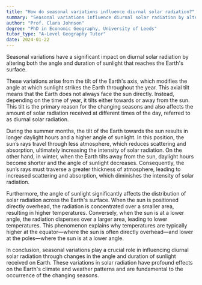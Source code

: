 ```yaml
---
title: "How do seasonal variations influence diurnal solar radiation?"
summary: "Seasonal variations influence diurnal solar radiation by altering the angle and duration of sunlight received on Earth."
author: "Prof. Clara Johnson"
degree: "PhD in Economic Geography, University of Leeds"
tutor_type: "A-Level Geography Tutor"
date: 2024-01-22
---
```


Seasonal variations have a significant impact on diurnal solar radiation by altering both the angle and duration of sunlight that reaches the Earth's surface.

These variations arise from the tilt of the Earth's axis, which modifies the angle at which sunlight strikes the Earth throughout the year. This axial tilt means that the Earth does not always face the sun directly. Instead, depending on the time of year, it tilts either towards or away from the sun. This tilt is the primary reason for the changing seasons and also affects the amount of solar radiation received at different times of the day, referred to as diurnal solar radiation.

During the summer months, the tilt of the Earth towards the sun results in longer daylight hours and a higher angle of sunlight. In this position, the sun’s rays travel through less atmosphere, which reduces scattering and absorption, ultimately increasing the intensity of solar radiation. On the other hand, in winter, when the Earth tilts away from the sun, daylight hours become shorter and the angle of sunlight decreases. Consequently, the sun’s rays must traverse a greater thickness of atmosphere, leading to increased scattering and absorption, which diminishes the intensity of solar radiation.

Furthermore, the angle of sunlight significantly affects the distribution of solar radiation across the Earth's surface. When the sun is positioned directly overhead, the radiation is concentrated over a smaller area, resulting in higher temperatures. Conversely, when the sun is at a lower angle, the radiation disperses over a larger area, leading to lower temperatures. This phenomenon explains why temperatures are typically higher at the equator—where the sun is often directly overhead—and lower at the poles—where the sun is at a lower angle.

In conclusion, seasonal variations play a crucial role in influencing diurnal solar radiation through changes in the angle and duration of sunlight received on Earth. These variations in solar radiation have profound effects on the Earth's climate and weather patterns and are fundamental to the occurrence of the changing seasons.
    